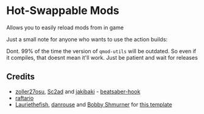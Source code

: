 # Hot-Swappable Mods

Allows you to easily reload mods from in game

Just a small note for anyone who wants to use the action builds:

Dont. 99% of the time the version of `qmod-utils` will be outdated. So even if it compiles, that doesnt mean it'll work.
Just be patient and wait for releases

## Credits

* [zoller27osu](https://github.com/zoller27osu), [Sc2ad](https://github.com/Sc2ad) and [jakibaki](https://github.com/jakibaki) - [beatsaber-hook](https://github.com/sc2ad/beatsaber-hook)
* [raftario](https://github.com/raftario)
* [Lauriethefish](https://github.com/Lauriethefish), [danrouse](https://github.com/danrouse) and [Bobby Shmurner](https://github.com/BobbyShmurner) for [this template](https://github.com/Lauriethefish/quest-mod-template)

